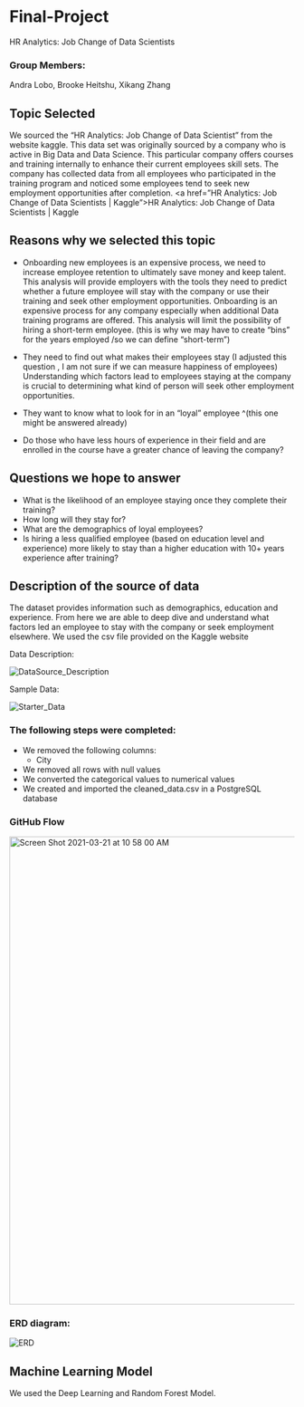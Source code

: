 # Final-Project
HR Analytics: Job Change of Data Scientists



### Group Members:
Andra Lobo,
Brooke Heitshu,
Xikang Zhang

## Topic Selected

We sourced the “HR Analytics: Job Change of Data Scientist” from the website kaggle. This data set was originally sourced by a company who is active in Big Data and Data Science. This particular company offers courses and training internally to enhance their current employees skill sets. The company has collected data from all employees who participated in the training program and noticed some employees tend to seek new employment opportunities after completion. 
<a href=”HR Analytics: Job Change of Data Scientists | Kaggle”>HR Analytics: Job Change of Data Scientists | Kaggle</a>

## Reasons why we selected this topic 

-  Onboarding new employees is an expensive process, we need to increase employee retention to ultimately save money and keep talent. 
This analysis will provide employers with the tools they need to predict whether a future employee will stay with the company or use their training and seek other employment opportunities. Onboarding is an expensive process for any company especially when additional Data training programs are offered. This analysis will limit the possibility of hiring a short-term employee. (this is why we may have to create “bins” for the years employed /so we can define “short-term”)

-  They need to find out what makes their employees stay (I adjusted this question , I am not sure if we can measure happiness of employees)
Understanding which factors lead to employees staying at the company is crucial to determining what kind of person will seek other employment opportunities. 

-  They want to know what to look for in an “loyal” employee ^(this one might be answered already)
-  Do those who have less hours of experience in their field and are enrolled in the course have a greater chance of leaving the company?

## Questions we hope to answer

-  What is the likelihood of an employee staying once they complete their training?
-  How long will they stay for?
-  What are the demographics of loyal employees?
-  Is hiring a less qualified employee (based on education level and experience) more likely to stay than a higher education with 10+ years experience after training?

## Description of the source of data 

The dataset provides information such as demographics, education and experience. From here we are able to deep dive and understand what factors led an employee to stay with the company or seek employment elsewhere.
We used the csv file provided on the Kaggle website 

Data Description: 

![DataSource_Description](https://user-images.githubusercontent.com/72036895/111922841-e26a2500-8a61-11eb-8eb4-7bfcd19b3786.png)

Sample Data:

![Starter_Data](https://user-images.githubusercontent.com/72036895/111922896-29581a80-8a62-11eb-919b-afad1f9cbc25.png)


### The following steps were completed:
-  We removed the following columns:
   - City 
-  We removed all rows with null values
-  We converted the categorical values to numerical values
-  We created and imported the cleaned_data.csv in a  PostgreSQL database

### GitHub Flow

<img width="827" alt="Screen Shot 2021-03-21 at 10 58 00 AM" src="https://user-images.githubusercontent.com/72036895/111913571-64dbf000-8a34-11eb-8cf8-e6ec72f6d1fe.png">


### ERD diagram: 

![ERD](https://user-images.githubusercontent.com/72036895/111922933-573d5f00-8a62-11eb-8c99-598ab4ddfbfe.png)

## Machine Learning Model
We used the Deep Learning and Random Forest Model. 

